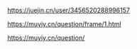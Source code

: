 https://juejin.cn/user/3456520288996157

https://muyiy.cn/question/frame/1.html

https://muyiy.cn/question/

